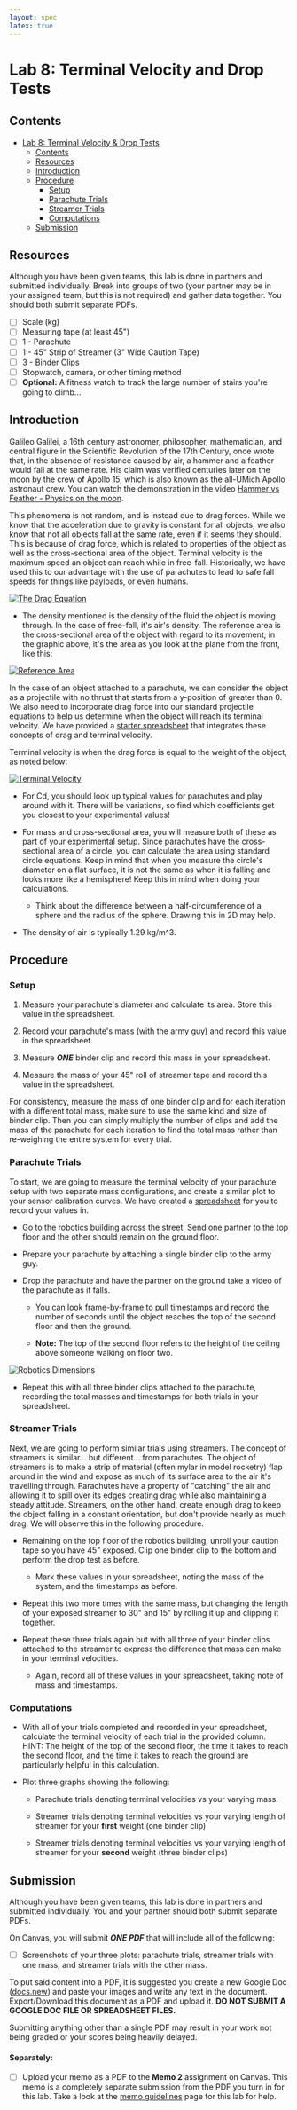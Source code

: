 ```yaml
---
layout: spec
latex: true
---
```


# Lab 8: Terminal Velocity and Drop Tests

## Contents

- [Lab 8: Terminal Velocity & Drop Tests](#lab-8-terminal-velocity-and-drop-tests)
  - [Contents](#contents)
  - [Resources](#resources)
  - [Introduction](#introduction)
  - [Procedure](#procedure)
    - [Setup](#setup)
    - [Parachute Trials](#parachute-trials)
    - [Streamer Trials](#streamer-trials)
    - [Computations](#computations)
  - [Submission](#submission)

## Resources

<div class="primer-spec-callout danger" markdown="1">
Although you have been given teams, this lab is done in partners and submitted individually. Break into groups of two (your partner may be in your assigned team, but this is not required) and gather data together. You should both submit separate PDFs.
</div>

- [ ] Scale (kg)
- [ ] Measuring tape (at least 45")
- [ ] 1 - Parachute
- [ ] 1 -  45" Strip of Streamer (3" Wide Caution Tape)
- [ ] 3 - Binder Clips
- [ ] Stopwatch, camera, or other timing method
- [ ] **Optional:** A fitness watch to track the large number of stairs you're going to climb...

## Introduction

Galileo Galilei, a 16th century astronomer, philosopher, mathematician, and central figure in the Scientific Revolution of the 17th Century, once wrote that, in the absence of resistance caused by air, a hammer and a feather would fall at the same rate. His claim was verified centuries later on the moon by the crew of Apollo 15, which is also known as the all-UMich Apollo astronaut crew. You can watch the demonstration in the video [Hammer vs Feather - Physics on the moon](https://youtu.be/KDp1tiUsZw8?feature=shared).

This phenomena is not random, and is instead due to drag forces. While we know that the acceleration due to gravity is constant for all objects, we also know that not all objects fall at the same rate, even if it seems they should. This is because of drag force, which is related to properties of the object as well as the cross-sectional area of the object. Terminal velocity is the maximum speed an object can reach while in free-fall. Historically, we have used this to our advantage with the use of parachutes to lead to safe fall speeds for things like payloads, or even humans.

[![The Drag Equation](https://www1.grc.nasa.gov/wp-content/uploads/drageq-1-scaled.jpg)](https://www1.grc.nasa.gov/beginners-guide-to-aeronautics/drag-equation/)

- The density mentioned is the density of the fluid the object is moving through. In the case of free-fall, it's air's density. The reference area is the cross-sectional area of the object with regard to its movement; in the graphic above, it's the area as you look at the plane from the front, like this:

[![Reference Area](https://www1.grc.nasa.gov/wp-content/uploads/sized.jpg)](https://www1.grc.nasa.gov/beginners-guide-to-aeronautics/size-effects-on-drag/)

In the case of an object attached to a parachute, we can consider the object as a projectile with no thrust that starts from a y-position of greater than 0. We also need to incorporate drag force into our standard projectile equations to help us determine when the object will reach its terminal velocity. We have provided a [starter spreadsheet](https://docs.google.com/spreadsheets/d/1i1tA8Tf3p17-aFP-UT3sTd0ahJDdGCRagowuNc-9yh4/edit?usp=sharing) that integrates these concepts of drag and terminal velocity.

Terminal velocity is when the drag force is equal to the weight of the object, as noted below:

[![Terminal Velocity](https://www1.grc.nasa.gov/wp-content/uploads/termv.jpg)](https://www1.grc.nasa.gov/beginners-guide-to-aeronautics/termvel/)

- For Cd, you should look up typical values for parachutes and play around with it. There will be variations, so find which coefficients get you closest to your experimental values!

- For mass and cross-sectional area, you will measure both of these as part of your experimental setup. Since parachutes have the cross-sectional area of a circle, you can calculate the area using standard circle equations. Keep in mind that when you measure the circle's diameter on a flat surface, it is not the same as when it is falling and looks more like a hemisphere! Keep this in mind when doing your calculations.

  - Think about the difference between a half-circumference of a sphere and the radius of the sphere. Drawing this in 2D may help.

- The density of air is typically 1.29 kg/m^3.

## Procedure

### Setup

1. Measure your parachute's diameter and calculate its area. Store this value in the spreadsheet.

2. Record your parachute's mass (with the army guy) and record this value in the spreadsheet.

3. Measure ***ONE*** binder clip and record this mass in your spreadsheet.

4. Measure the mass of your 45" roll of streamer tape and record this value in the spreadsheet.

<div class="primer-spec-callout warning" markdown="1">
For consistency, measure the mass of one binder clip and for each iteration with a different total mass, make sure to use the same kind and size of binder clip. Then you can simply multiply the number of clips and add the mass of the parachute for each iteration to find the total mass rather than re-weighing the entire system for every trial.
</div>

### Parachute Trials

To start, we are going to measure the terminal velocity of your parachute setup with two separate mass configurations, and create a similar plot to your sensor calibration curves. We have created a [spreadsheet](https://docs.google.com/spreadsheets/d/1AUMeqXp-Q7AxpnpcWtZtmy4o5fRdKY107KgAZXwz7kc/edit?usp=sharing) for you to record your values in.

- Go to the robotics building across the street. Send one partner to the top floor and the other should remain on the ground floor.

- Prepare your parachute by attaching a single binder clip to the army guy.

- Drop the parachute and have the partner on the ground take a video of the parachute as it falls.

  - You can look frame-by-frame to pull timestamps and record the number of seconds until the object reaches the top of the second floor and then the ground.

  - **Note:** The top of the second floor refers to the height of the ceiling above someone walking on floor two.

![Robotics Dimensions](../media/robotics-dimensions.png)

- Repeat this with all three binder clips attached to the parachute, recording the total masses and timestamps for both trials in your spreadsheet.

### Streamer Trials

Next, we are going to perform similar trials using streamers. The concept of streamers is similar... but different... from parachutes. The object of streamers is to make a strip of material (often mylar in model rocketry) flap around in the wind and expose as much of its surface area to the air it's travelling through. Parachutes have a property of "catching" the air and allowing it to spill over its edges creating drag while also maintaining a steady attitude. Streamers, on the other hand, create enough drag to keep the object falling in a constant orientation, but don't provide nearly as much drag. We will observe this in the following procedure.

- Remaining on the top floor of the robotics building, unroll your caution tape so you have 45" exposed. Clip one binder clip to the bottom and perform the drop test as before.

  - Mark these values in your spreadsheet, noting the mass of the system, and the timestamps as before.

- Repeat this two more times with the same mass, but changing the length of your exposed streamer to 30" and 15" by rolling it up and clipping it together.

- Repeat these three trials again but with all three of your binder clips attached to the streamer to express the difference that mass can make in your terminal velocities.

  - Again, record all of these values in your spreadsheet, taking note of mass and timestamps.

### Computations

- With all of your trials completed and recorded in your spreadsheet, calculate the terminal velocity of each trial in the provided column. HINT: The height of the top of the second floor, the time it takes to reach the second floor, and the time it takes to reach the ground are particularly helpful in this calculation.

- Plot three graphs showing the following:

  - Parachute trials denoting terminal velocities vs your varying mass.

  - Streamer trials denoting terminal velocities vs your varying length of streamer for your **first** weight (one binder clip)

  - Streamer trials denoting terminal velocities vs your varying length of streamer for your **second** weight (three binder clips)

## Submission

<div class="primer-spec-callout danger" markdown="1">
Although you have been given teams, this lab is done in partners and submitted individually. You and your partner should both submit separate PDFs.
</div>

On Canvas, you will submit ***ONE PDF*** that will include all of the following:

- [ ] Screenshots of your three plots: parachute trials, streamer trials with one mass, and streamer trials with the other mass.

To put said content into a PDF, it is suggested you create a new Google Doc ([docs.new](https://docs.new)) and paste your images and write any text in the document. Export/Download this document as a PDF and upload it. **DO NOT SUBMIT A GOOGLE DOC FILE OR SPREADSHEET FILES.**

<div class="primer-spec-callout danger" markdown="1">
Submitting anything other than a single PDF may result in your work not being graded or your scores being heavily delayed.
</div>

#### Separately:

- [ ] Upload your memo as a PDF to the **Memo 2** assignment on Canvas. This memo is a completely separate submission from the PDF you turn in for this lab. Take a look at the [memo guidelines](https://980.engr100.org/labs/memo-guidelines) page for this lab for help.

